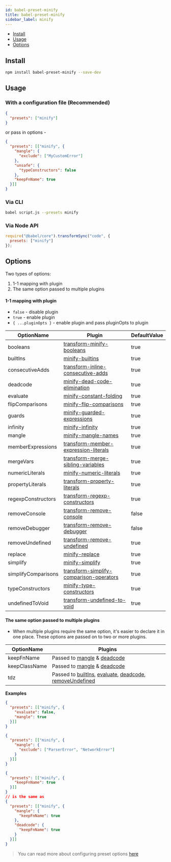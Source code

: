 ```yaml
---
id: babel-preset-minify
title: babel-preset-minify
sidebar_label: minify
---
```


+ [Install](#install)
+ [Usage](#usage)
+ [Options](#options)

## Install

```sh title="Shell"
npm install babel-preset-minify --save-dev
```

## Usage

### With a configuration file (Recommended)

```json title="babel.config.json"
{
  "presets": ["minify"]
}
```

or pass in options -

```json title="babel.config.json"
{
  "presets": [["minify", {
    "mangle": {
      "exclude": ["MyCustomError"]
    },
    "unsafe": {
      "typeConstructors": false
    },
    "keepFnName": true
  }]]
}
```

### Via CLI

```sh title="Shell"
babel script.js --presets minify
```

### Via Node API

```js title="JavaScript"
require("@babel/core").transformSync("code", {
  presets: ["minify"]
});
```

## Options

Two types of options:

1. 1-1 mapping with plugin
2. The same option passed to multiple plugins

#### 1-1 mapping with plugin

+ `false` - disable plugin
+ `true` - enable plugin
+ `{ ...pluginOpts }` - enable plugin and pass pluginOpts to plugin

OptionName          | Plugin                                                         | DefaultValue
----------          | ------                                                         | ------------
booleans            | [transform-minify-booleans][booleans]                          | true
builtIns            | [minify-builtins][builtIns]                                    | true
consecutiveAdds     | [transform-inline-consecutive-adds][consecutiveAdds]           | true
deadcode            | [minify-dead-code-elimination][deadcode]                       | true
evaluate            | [minify-constant-folding][evaluate]                            | true
flipComparisons     | [minify-flip-comparisons][flipComparisons]                     | true
guards              | [minify-guarded-expressions][guards]                           | true
infinity            | [minify-infinity][infinity]                                    | true
mangle              | [minify-mangle-names][mangle]                                  | true
memberExpressions   | [transform-member-expression-literals][memberExpressions]      | true
mergeVars           | [transform-merge-sibling-variables][mergeVars]                 | true
numericLiterals     | [minify-numeric-literals][numericLiterals]                     | true
propertyLiterals    | [transform-property-literals][propertyLiterals]                | true
regexpConstructors  | [transform-regexp-constructors][regexpConstructors]            | true
removeConsole       | [transform-remove-console][removeConsole]                      | false
removeDebugger      | [transform-remove-debugger][removeDebugger]                    | false
removeUndefined     | [transform-remove-undefined][removeUndefined]                  | true
replace             | [minify-replace][replace]                                      | true
simplify            | [minify-simplify][simplify]                                    | true
simplifyComparisons | [transform-simplify-comparison-operators][simplifyComparisons] | true
typeConstructors    | [minify-type-constructors][typeConstructors]                   | true
undefinedToVoid     | [transform-undefined-to-void][undefinedToVoid]                 | true

#### The same option passed to multiple plugins

+ When multiple plugins require the same option, it's easier to declare it in one place. These options are passed on to two or more plugins.

OptionName          | Plugins
----------          | -------
keepFnName          | Passed to [mangle][mangle] & [deadcode][deadcode]
keepClassName       | Passed to [mangle][mangle] & [deadcode][deadcode]
tdz                 | Passed to [builtIns][builtIns], [evaluate][evaluate], [deadcode][deadcode], [removeUndefined][removeUndefined]

**Examples**

```json title="babel.config.json"
{
  "presets": [["minify", {
    "evaluate": false,
    "mangle": true
  }]]
}
```

```json title="babel.config.json"
{
  "presets": [["minify", {
    "mangle": {
      "exclude": ["ParserError", "NetworkError"]
    }
  }]]
}
```

```json title="babel.config.json"
{
  "presets": [["minify", {
    "keepFnName": true
  }]]
}
// is the same as
{
  "presets": [["minify", {
    "mangle": {
      "keepFnName": true
    },
    "deadcode": {
      "keepFnName": true
    }
  }]]
}
```

[booleans]: babel-plugin-transform-minify-booleans
[builtIns]: babel-plugin-minify-builtins
[consecutiveAdds]: babel-plugin-transform-inline-consecutive-adds
[deadcode]: babel-plugin-minify-dead-code-elimination
[evaluate]: babel-plugin-minify-constant-folding
[flipComparisons]: babel-plugin-minify-flip-comparisons
[guards]: babel-plugin-minify-guarded-expressions
[infinity]: babel-plugin-minify-infinity
[mangle]: babel-plugin-minify-mangle-names
[memberExpressions]: babel-plugin-transform-member-expression-literals
[mergeVars]: babel-plugin-transform-merge-sibling-variables
[numericLiterals]: babel-plugin-minify-numeric-literals
[propertyLiterals]: babel-plugin-transform-property-literals
[regexpConstructors]: babel-plugin-transform-regexp-constructors
[removeConsole]: babel-plugin-transform-remove-console
[removeDebugger]: babel-plugin-transform-remove-debugger
[removeUndefined]: babel-plugin-transform-remove-undefined
[replace]: babel-plugin-minify-replace
[simplify]: babel-plugin-minify-simplify
[simplifyComparisons]: babel-plugin-transform-simplify-comparison-operators
[typeConstructors]: babel-plugin-minify-type-constructors
[undefinedToVoid]: babel-plugin-transform-undefined-to-void

> You can read more about configuring preset options [here](https://babeljs.io/docs/en/presets#preset-options)
